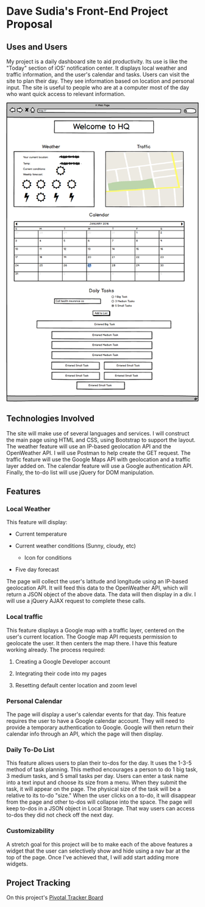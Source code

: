 # Dave Sudia's Front-End Project Proposal

## Uses and Users
My project is a daily dashboard site to aid productivity. Its use is like the "Today" section of iOS' notification center. It displays local weather and traffic information, and the user's calendar and tasks. Users can visit the site to plan their day. They see information based on location and personal input. The site is useful to people who are at a computer most of the day who want quick access to relevant information.

![site mockup](./mockup1.png)

## Technologies Involved
The site will make use of several languages and services. I will construct the main page using HTML and CSS, using Bootstrap to support the layout. The weather feature will use an IP-based geolocation API and the OpenWeather API. I will use Postman to help create the GET request. The traffic feature will use the Google Maps API with geolocation and a traffic layer added on. The calendar feature will use a Google authentication API. Finally, the to-do list will use jQuery for DOM manipulation.

## Features
### Local Weather

This feature will display:

- Current temperature

- Current weather conditions (Sunny, cloudy, etc)

  - Icon for conditions

- Five day forecast

The page will collect the user's latitude and longitude using an IP-based geolocation API. It will feed this data to the OpenWeather API, which will return a JSON object of the above data. The data will then display in a div. I will use a jQuery AJAX request to complete these calls.

### Local traffic

This feature displays a Google map with a traffic layer, centered on the user's current location. The Google map API requests permission to geolocate the user. It then centers the map there. I have this feature working already. The process required:

1. Creating a Google Developer account

2. Integrating their code into my pages

3. Resetting default center location and zoom level

### Personal Calendar

The page will display a user's calendar events for that day. This feature requires the user to have a Google calendar account. They will need to provide a temporary authentication to Google. Google will then return their calendar info through an API, which the page will then display.

### Daily To-Do List

This feature allows users to plan their to-dos for the day. It uses the 1-3-5 method of task planning. This method encourages a person to do 1 big task, 3 medium tasks, and 5 small tasks per day. Users can enter a task name into a text input and choose its size from a menu. When they submit the task, it will appear on the page. The physical size of the task will be a relative to its to-do "size." When the user clicks on a to-do, it will disappear from the page and other to-dos will collapse into the space. The page will keep to-dos in a JSON object in Local Storage. That way users can access to-dos they did not check off the next day.

### Customizability

A stretch goal for this project will be to make each of the above features a widget that the user can selectively show and hide using a nav bar at the top of the page. Once I've achieved that, I will add start adding more widgets.

## Project Tracking
On this project's [Pivotal Tracker Board](https://www.pivotaltracker.com/n/projects/1524159)
